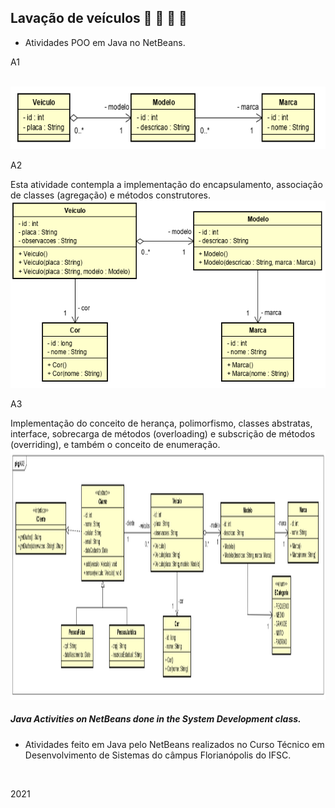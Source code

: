## Lavação de veículos :red_car: :blue_car: :minibus: :taxi:

- Atividades POO em Java no NetBeans.

<p> A1 </p>
<br>
<img height="100" src="https://github.com/ifYanneelse/ExerciciosPOOJava/blob/c75ebbe7b8b68e4d52b17f4f9f00bf8afe77f9af/1.png" />
<br>



<p> A2 </p>
Esta atividade contempla a implementação do encapsulamento, associação de classes (agregação) e métodos construtores. 
<br>
<img height="300" src="https://github.com/ifYanneelse/ExerciciosPOOJava/blob/c75ebbe7b8b68e4d52b17f4f9f00bf8afe77f9af/2.png" />
<br>



<p> A3 </p>
Implementação do conceito de herança, polimorfismo, classes abstratas, interface, sobrecarga de métodos (overloading) e subscrição de métodos (overriding), e também o conceito de enumeração.
<br>
<img height="400" src="https://github.com/ifYanneelse/ExerciciosPOOJava/blob/c75ebbe7b8b68e4d52b17f4f9f00bf8afe77f9af/3.png" />
<br>


##### Java Activities on NetBeans done in the System Development class. #####
- Atividades feito em Java pelo NetBeans realizados no Curso Técnico em Desenvolvimento de Sistemas do câmpus Florianópolis do IFSC.

<br>

2021
